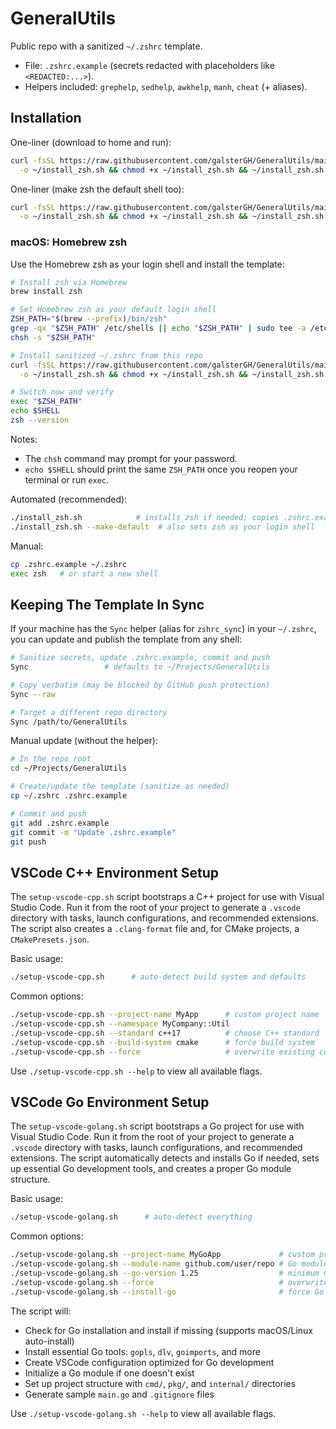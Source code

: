 # GeneralUtils

Public repo with a sanitized `~/.zshrc` template.

- File: `.zshrc.example` (secrets redacted with placeholders like `<REDACTED:...>`).
- Helpers included: `grephelp`, `sedhelp`, `awkhelp`, `manh`, `cheat` (+ aliases).

## Installation

One-liner (download to home and run):

```bash
curl -fsSL https://raw.githubusercontent.com/galsterGH/GeneralUtils/main/install_zsh.sh \
  -o ~/install_zsh.sh && chmod +x ~/install_zsh.sh && ~/install_zsh.sh
```

One-liner (make zsh the default shell too):

```bash
curl -fsSL https://raw.githubusercontent.com/galsterGH/GeneralUtils/main/install_zsh.sh \
  -o ~/install_zsh.sh && chmod +x ~/install_zsh.sh && ~/install_zsh.sh --make-default
```

### macOS: Homebrew zsh

Use the Homebrew zsh as your login shell and install the template:

```bash
# Install zsh via Homebrew
brew install zsh

# Set Homebrew zsh as your default login shell
ZSH_PATH="$(brew --prefix)/bin/zsh"
grep -qx "$ZSH_PATH" /etc/shells || echo "$ZSH_PATH" | sudo tee -a /etc/shells >/dev/null
chsh -s "$ZSH_PATH"

# Install sanitized ~/.zshrc from this repo
curl -fsSL https://raw.githubusercontent.com/galsterGH/GeneralUtils/main/install_zsh.sh \
  -o ~/install_zsh.sh && chmod +x ~/install_zsh.sh && ~/install_zsh.sh

# Switch now and verify
exec "$ZSH_PATH"
echo $SHELL
zsh --version
```

Notes:
- The `chsh` command may prompt for your password.
- `echo $SHELL` should print the same `ZSH_PATH` once you reopen your terminal or run `exec`.

Automated (recommended):

```bash
./install_zsh.sh            # installs zsh if needed; copies .zshrc.example to ~/.zshrc
./install_zsh.sh --make-default  # also sets zsh as your login shell
```

Manual:

```bash
cp .zshrc.example ~/.zshrc
exec zsh   # or start a new shell
```

## Keeping The Template In Sync

If your machine has the `Sync` helper (alias for `zshrc_sync`) in your `~/.zshrc`, you can update and publish the template from any shell:

```bash
# Sanitize secrets, update .zshrc.example, commit and push
Sync                 # defaults to ~/Projects/GeneralUtils

# Copy verbatim (may be blocked by GitHub push protection)
Sync --raw

# Target a different repo directory
Sync /path/to/GeneralUtils
```

Manual update (without the helper):

```bash
# In the repo root
cd ~/Projects/GeneralUtils

# Create/update the template (sanitize as needed)
cp ~/.zshrc .zshrc.example

# Commit and push
git add .zshrc.example
git commit -m "Update .zshrc.example"
git push
```

## VSCode C++ Environment Setup

The `setup-vscode-cpp.sh` script bootstraps a C++ project for use with Visual Studio Code.
Run it from the root of your project to generate a `.vscode` directory with tasks,
launch configurations, and recommended extensions. The script also creates a
`.clang-format` file and, for CMake projects, a `CMakePresets.json`.

Basic usage:

```bash
./setup-vscode-cpp.sh      # auto-detect build system and defaults
```

Common options:

```bash
./setup-vscode-cpp.sh --project-name MyApp      # custom project name
./setup-vscode-cpp.sh --namespace MyCompany::Util
./setup-vscode-cpp.sh --standard c++17          # choose C++ standard
./setup-vscode-cpp.sh --build-system cmake      # force build system
./setup-vscode-cpp.sh --force                   # overwrite existing config
```

Use `./setup-vscode-cpp.sh --help` to view all available flags.

## VSCode Go Environment Setup

The `setup-vscode-golang.sh` script bootstraps a Go project for use with Visual Studio Code.
Run it from the root of your project to generate a `.vscode` directory with tasks,
launch configurations, and recommended extensions. The script automatically detects and
installs Go if needed, sets up essential Go development tools, and creates a proper
Go module structure.

Basic usage:

```bash
./setup-vscode-golang.sh      # auto-detect everything
```

Common options:

```bash
./setup-vscode-golang.sh --project-name MyGoApp             # custom project name
./setup-vscode-golang.sh --module-name github.com/user/repo # Go module name
./setup-vscode-golang.sh --go-version 1.25                  # minimum Go version
./setup-vscode-golang.sh --force                            # overwrite existing config
./setup-vscode-golang.sh --install-go                       # force Go installation
```

The script will:
- Check for Go installation and install if missing (supports macOS/Linux auto-install)
- Install essential Go tools: `gopls`, `dlv`, `goimports`, and more
- Create VSCode configuration optimized for Go development
- Initialize a Go module if one doesn't exist
- Set up project structure with `cmd/`, `pkg/`, and `internal/` directories
- Generate sample `main.go` and `.gitignore` files

Use `./setup-vscode-golang.sh --help` to view all available flags.

